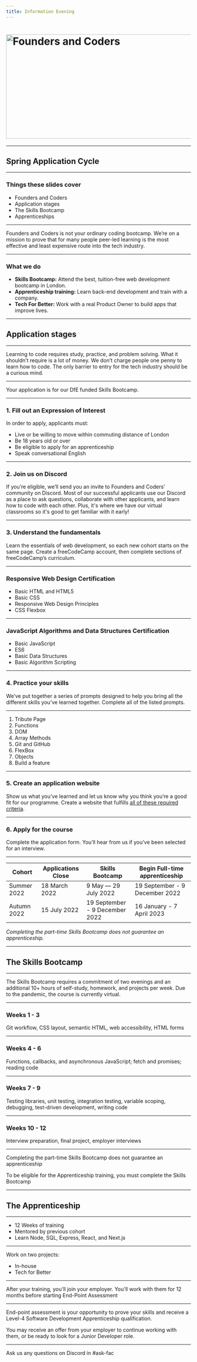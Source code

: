 ```yaml
---
title: Information Evening
---
```


# <img width="651" height="284" src="https://facresources.com/assets/logos/fac_logo.png" alt="Founders and Coders">

---

<!-- {.secondary.invert} -->

## Spring Application Cycle

---

<!-- {.secondary.invert} -->

### Things these slides cover

- Founders and Coders
- Application stages
- The Skills Bootcamp
- Apprenticeships

---

Founders and Coders is not your ordinary coding bootcamp. We’re on a mission to prove that for many people peer-led learning is the most effective and least expensive route into the tech industry.

---

### What we do

- **Skills Bootcamp:** Attend the best, tuition-free web development bootcamp in London.
- **Apprenticeship training:** Learn back-end development and train with a company.
- **Tech For Better:** Work with a real Product Owner to build apps that improve lives.

---

<!-- {.primary} -->

## Application stages

---

Learning to code requires study, practice, and problem solving. What it shouldn’t require is a lot of money. We don’t charge people one penny to learn how to code. The only barrier to entry for the tech industry should be a curious mind.

---

Your application is for our DfE funded Skills Bootcamp.

---

### 1. Fill out an Expression of Interest

In order to apply, applicants must:

- Live or be willing to move within commuting distance of London
- Be 18 years old or over
- Be eligible to apply for an apprenticeship
- Speak conversational English

---

### 2. Join us on Discord

If you’re eligible, we’ll send you an invite to Founders and Coders’ community on Discord. Most of our successful applicants use our Discord as a place to ask questions, collaborate with other applicants, and learn how to code with each other. Plus, it's where we have our virtual classrooms so it's good to get familiar with it early!

---

### 3. Understand the fundamentals

Learn the essentials of web development, so each new cohort starts on the same page. Create a freeCodeCamp account, then complete sections of freeCodeCamp’s curriculum.

---

### Responsive Web Design Certification

- Basic HTML and HTML5
- Basic CSS
- Responsive Web Design Principles
- CSS Flexbox

---

### JavaScript Algorithms and Data Structures Certification

- Basic JavaScript
- ES6
- Basic Data Structures
- Basic Algorithm Scripting

---

### 4. Practice your skills

We’ve put together a series of prompts designed to help you bring all the different skills you’ve learned together. Complete all of the listed prompts.

---

1. Tribute Page
2. Functions
3. DOM
4. Array Methods
5. Git and GitHub
6. FlexBox
7. Objects
8. Build a feature

---

### 5. Create an application website

Show us what you’ve learned and let us know why you think you’re a good fit for our programme. Create a website that fulfills [all of these required criteria](https://www.foundersandcoders.com/requirements/website).

---

### 6. Apply for the course

Complete the application form. You’ll hear from us if you’ve been selected for an interview.

---

| Cohort      | Applications Close | Skills Bootcamp                | Begin Full-time apprenticeship |
| ----------- | ------------------ | ------------------------------ | ------------------------------ |
| Summer 2022 | 18 March 2022      | 9 May — 29 July 2022           | 19 September - 9 December 2022 |
| Autumn 2022 | 15 July 2022       | 19 September - 9 December 2022 | 16 January - 7 April 2023      |

_Completing the part-time Skills Bootcamp does not guarantee an apprenticeship._

---

<!-- {.primary} -->

## The Skills Bootcamp

---

The Skills Bootcamp requires a commitment of two evenings and an additional 10+ hours of self-study, homework, and projects per week. Due to the pandemic, the course is currently virtual.

---

### Weeks 1 - 3

Git workflow, CSS layout, semantic HTML, web accessibility, HTML forms

---

### Weeks 4 - 6

Functions, callbacks, and asynchronous JavaScript; fetch and promises; reading code

---

### Weeks 7 - 9

Testing libraries, unit testing, integration testing, variable scoping, debugging, test-driven development, writing code

---

### Weeks 10 - 12

Interview preparation, final project, employer interviews

---

Completing the part-time Skills Bootcamp does not guarantee an apprenticeship

To be eligible for the Apprenticeship training, you must complete the Skills Bootcamp

---

<!-- {.primary} -->

## The Apprenticeship

---

- 12 Weeks of training
- Mentored by previous cohort
- Learn Node, SQL, Express, React, and Next.js

---

Work on two projects:

- In-house
- Tech for Better

---

After your training, you'll join your employer. You'll work with them for 12 months before starting End-Point Assessment

---

End-point assessment is your opportunity to prove your skills and receive a Level-4 Software Development Apprenticeship qualification.

You may receive an offer from your employer to continue working with them, or be ready to look for a Junior Developer role.

---

Ask us any questions on Discord in #ask-fac
